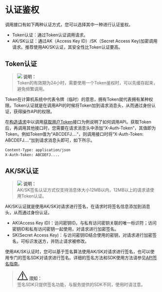 # 认证鉴权<a name="aos_02_0004"></a>

调用接口有如下两种认证方式，您可以选择其中一种进行认证鉴权。

-   Token认证：通过Token认证调用请求。
-   AK/SK认证：通过AK（Access Key ID）/SK（Secret Access Key\)加密调用请求。推荐使用AK/SK认证，其安全性比Token认证要高。

## Token认证<a name="zh-cn_topic_0091607401_section2417768214391"></a>

>![](public_sys-resources/icon-note.gif) **说明：**   
>Token的有效期为24小时，需要使用一个Token鉴权时，可以先缓存起来，避免频繁调用。  

Token在计算机系统中代表令牌（临时）的意思，拥有Token就代表拥有某种权限。Token认证就是在调用API的时候将Token加到请求消息头，从而通过身份认证，获得操作API的权限。

在[构造请求](构造请求.md#aos_02_0007)中以调用[获取用户Token](https://support.huaweicloud.com/api-iam/zh-cn_topic_0057845583.html)接口为例说明了如何调用API。获取Token后，再调用其他接口时，您需要在请求消息头中添加“X-Auth-Token”，其值即为Token。例如Token值为“ABCDEFJ....“，则调用接口时将“X-Auth-Token: ABCDEFJ....“加到请求消息头即可，如下所示。

```
Content-Type: application/json
X-Auth-Token: ABCDEFJ....
```

## AK/SK认证<a name="zh-cn_topic_0091607401_section5887143815518"></a>

>![](public_sys-resources/icon-note.gif) **说明：**   
>AK/SK签名认证方式仅支持消息体大小12MB以内，12MB以上的请求请使用Token认证。  

AK/SK认证就是使用AK/SK对请求进行签名，在请求时将签名信息添加到消息头，从而通过身份认证。

-   AK\(Access Key ID\)：访问密钥ID。与私有访问密钥关联的唯一标识符；访问密钥ID和私有访问密钥一起使用，对请求进行加密签名。
-   SK\(Secret Access Key\)：与访问密钥ID结合使用的密钥，对请求进行加密签名，可标识发送方，并防止请求被修改。

使用AK/SK认证时，您可以基于签名算法使用AK/SK对请求进行签名，也可以使用专门的签名SDK对请求进行签名。详细的签名方法和SDK使用方法请参见[API签名指南](https://support.huaweicloud.com/devg-apisign/api-sign-provide.html)。

>![](public_sys-resources/icon-notice.gif) **须知：**   
>签名SDK只提供签名功能，与服务提供的SDK不同，使用时请注意。  

